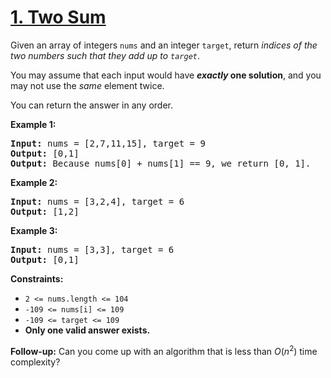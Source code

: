 # [1. Two Sum](https://leetcode.com/problems/two-sum/)

Given an array of integers `nums` and an integer `target`, return *indices of the two numbers such that they add up to `target`*.

You may assume that each input would have ***exactly* one solution**, and you may not use the *same* element twice.

You can return the answer in any order.

**Example 1:**

<pre>
<b>Input:</b> nums = [2,7,11,15], target = 9
<b>Output:</b> [0,1]
<b>Output:</b> Because nums[0] + nums[1] == 9, we return [0, 1].
</pre>

**Example 2:**

<pre>
<b>Input:</b> nums = [3,2,4], target = 6
<b>Output:</b> [1,2]
</pre>

**Example 3:**

<pre>
<b>Input:</b> nums = [3,3], target = 6
<b>Output:</b> [0,1]
</pre>

**Constraints:**

- `2 <= nums.length <= 104`
- `-109 <= nums[i] <= 109`
- `-109 <= target <= 109`
- **Only one valid answer exists.**
 

**Follow-up:** Can you come up with an algorithm that is less than $O(n^2)$ time complexity?
